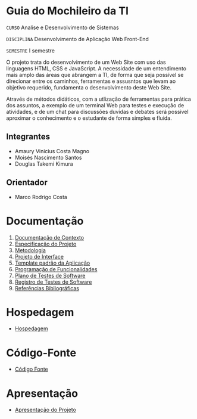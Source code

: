 # Guia do Mochileiro da TI

`CURSO`
Analise e Desenvolvimento de Sistemas

`DISCIPLINA`
Desenvolvimento de Aplicação Web Front-End

`SEMESTRE`
I semestre

O projeto trata do desenvolvimento de um Web Site com uso das linguagens HTML, CSS e JavaScript.
A necessidade de um entendimento mais amplo das áreas que abrangem a TI, de forma que seja
possível se direcionar entre os caminhos, ferramentas e assusntos que levam ao objetivo
requerido, fundamenta o desenvolvimento deste Web Site.

Através de métodos didáticos, com a utlização de ferramentas para prática dos assuntos,
a exemplo de um terminal Web para testes e execução de atividades, e de um chat para discussões
duvidas e debates será possivel aproximar o conhecimento e o estudante de forma simples e fluída. 

## Integrantes

* Amaury Vinicius Costa Magno
* Moisés Nascimento Santos
* Douglas Takemi Kimura
  
## Orientador

* Marco Rodrigo Costa

# Documentação

<ol>
<li><a href="documentos/01-Documentação de Contexto.md"> Documentação de Contexto</a></li>
<li><a href="documentos/02-Especificação do Projeto.md"> Especificação do Projeto</a></li>
<li><a href="documentos/03-Metodologia.md"> Metodologia</a></li>
<li><a href="documentos/04-Projeto de Interface.md"> Projeto de Interface</a></li>
<li><a href="documentos/05-Template padrão da Aplicação.md"> Template padrão da Aplicação</a></li>
<li><a href="documentos/06-Programação de Funcionalidades.md"> Programação de Funcionalidades</a></li>
<li><a href="documentos/07-Plano de Testes de Software.md"> Plano de Testes de Software</a></li>
<li><a href="documentos/08-Registro de Testes de Software.md"> Registro de Testes de Software</a></li>
<li><a href="documentos/09-Referências.md"> Referências Bibliográficas</a></li>
</ol>

# Hospedagem

* <a href="/apresentacao">Hospedagem</a>

# Código-Fonte

* <a href="pmv-ads-2023-2-e1-proj-web-t9-pmv-ads-2023-2-e1-projmochileirosdati/tree/main/codigo-fonte">Código Fonte</a>

# Apresentação

* <a href="pmv-ads-2023-2-e1-proj-web-t9-pmv-ads-2023-2-e1-projmochileirosdati/tree/main/apresentacao">Apresentação do Projeto</a>
